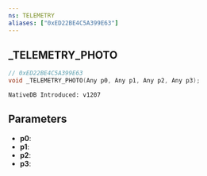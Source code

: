 ```yaml
---
ns: TELEMETRY
aliases: ["0xED22BE4C5A399E63"]
---
```

## _TELEMETRY_PHOTO

```c
// 0xED22BE4C5A399E63
void _TELEMETRY_PHOTO(Any p0, Any p1, Any p2, Any p3);
```

```
NativeDB Introduced: v1207
```

## Parameters
* **p0**:
* **p1**:
* **p2**:
* **p3**:
